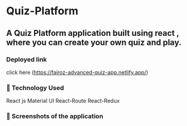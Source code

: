 # Quiz-Platform

## A Quiz Platform application built using react , where you can create your own quiz and play.


### Deployed link
click here (https://fairoz-advanced-quiz-app.netlify.app/)

### 🚀 Technology Used
React js
Material UI
React-Route
React-Redux

### 📸 Screenshots of the application





